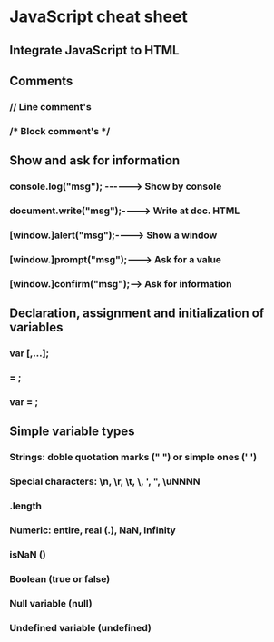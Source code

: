 # JavaScript cheat sheet

## Integrate JavaScript to HTML
### <script>...</script>
### <script src="<urlfitxer.js>"></script>

## Comments
### // Line comment's
### /* Block comment's */

## Show and ask for information
### console.log("msg"); ------> Show by console
### document.write("msg");----> Write at doc. HTML
### [window.]alert("msg");----> Show a window
### [window.]prompt("msg");---> Ask for a value
### [window.]confirm("msg");--> Ask for information

## Declaration, assignment and initialization of variables
### var <Variable1Name> [,<Variable2Name>...];
### <VariableName> = <expressio>;
### var <VariableName> = <expressio>;

## Simple variable types
### Strings: doble quotation marks (" ") or simple ones (' ')
### Special characters: \n, \r, \t, \\, \', \", \uNNNN
### <string>.length
### Numeric: entire, real (.), NaN, Infinity
### isNaN (<number>)
### Boolean (true or false)
### Null variable (null)
### Undefined variable (undefined)